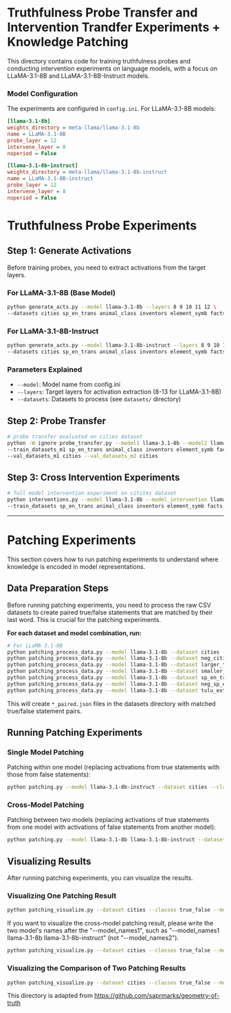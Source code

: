 # Truthfulness Probe Transfer and Intervention Trandfer Experiments + Knowledge Patching

This directory contains code for training truthfulness probes and conducting intervention experiments on language models, with a focus on LLaMA-3.1-8B and LLaMA-3.1-8B-Instruct models.


### Model Configuration

The experiments are configured in `config.ini`. For LLaMA-3.1-8B models:

```ini
[llama-3.1-8b]
weights_directory = meta-llama/llama-3.1-8b
name = LLaMA-3.1-8B
probe_layer = 12
intervene_layer = 8
noperiod = False

[llama-3.1-8b-instruct]
weights_directory = meta-llama/llama-3.1-8b-instruct
name = LLaMA-3.1-8B-instruct
probe_layer = 12
intervene_layer = 8
noperiod = False
```


# Truthfulness Probe Experiments

## Step 1: Generate Activations

Before training probes, you need to extract activations from the target layers.

### For LLaMA-3.1-8B (Base Model)

```bash
python generate_acts.py --model llama-3.1-8b --layers 8 9 10 11 12 \
--datasets cities sp_en_trans animal_class inventors element_symb facts --device cuda:0
```

### For LLaMA-3.1-8B-Instruct

```bash
python generate_acts.py --model llama-3.1-8b-instruct --layers 8 9 10 11 12 \
--datasets cities sp_en_trans animal_class inventors element_symb facts --device cuda:0
```


### Parameters Explained

- `--model`: Model name from config.ini
- `--layers`: Target layers for activation extraction (8-13 for LLaMA-3.1-8B)
- `--datasets`: Datasets to process (see `datasets/` directory)

## Step 2: Probe Transfer 


```bash
# probe transfer evaluated on cities dataset
python -W ignore probe_transfer.py --model1 llama-3.1-8b --model2 llama-3.1-8b-instruct \
--train_datasets_m1 sp_en_trans animal_class inventors element_symb facts  --train_datasets_m2 sp_en_trans animal_class inventors element_symb facts \
--val_datasets_m1 cities --val_datasets_m2 cities 
```


## Step 3: Cross Intervention Experiments


```bash
# full model intervention experiment on citites dataset
python interventions.py --model llama-3.1-8b --model_intervention llama-3.1-8b-instruct --probe MMProbe --device cuda:0 \
--train_datasets sp_en_trans animal_class inventors element_symb facts --val_dataset cities
```

---

# Patching Experiments

This section covers how to run patching experiments to understand where knowledge is encoded in model representations.

## Data Preparation Steps

Before running patching experiments, you need to process the raw CSV datasets to create paired true/false statements that are matched by their last word. This is crucial for the patching experiments.

**For each dataset and model combination, run:**

```bash
# For LLaMA-3.1-8B
python patching_process_data.py --model llama-3.1-8b --dataset cities --device cuda:0
python patching_process_data.py --model llama-3.1-8b --dataset neg_cities --device cuda:0
python patching_process_data.py --model llama-3.1-8b --dataset larger_than --device cuda:0
python patching_process_data.py --model llama-3.1-8b --dataset smaller_than --device cuda:0
python patching_process_data.py --model llama-3.1-8b --dataset sp_en_trans --device cuda:0
python patching_process_data.py --model llama-3.1-8b --dataset neg_sp_en_trans --device cuda:0
python patching_process_data.py --model llama-3.1-8b --dataset tulu_extracted --device cuda:0
```

This will create `*_paired.json` files in the datasets directory with matched true/false statement pairs.


## Running Patching Experiments

### Single Model Patching

Patching within one model (replacing activations from true statements with those from false statements):

```bash
python patching.py --model llama-3.1-8b-instruct --dataset cities --classes true_false --device cuda:0
```

### Cross-Model Patching

Patching between two models (replacing activations of true statements from one model with activations of false statements from another model):

```bash
python patching.py --model llama-3.1-8b llama-3.1-8b-instruct --dataset cities --classes true_false --device cuda:0
```

## Visualizing Results

After running patching experiments, you can visualize the results.

### Visualizing One Patching Result

```bash
python patching_visualize.py --dataset cities --classes true_false --model_names1 llama-3.1-8b
```

If you want to visualize the cross-model patching result, please write the two model's names after the "--model_names1", such as "--model_names1 llama-3.1-8b llama-3.1-8b-instruct" (not "--model_names2").

```bash
python patching_visualize.py --dataset cities --classes true_false --model_names1 llama-3.1-8b
```

### Visualizing the Comparison of Two Patching Results

```bash
python patching_visualize.py --dataset cities --classes true_false --model_names1 llama-3.1-8b --model_names2 llama-3.1-8b-instruct
```


This directory is adapted from https://github.com/saprmarks/geometry-of-truth
